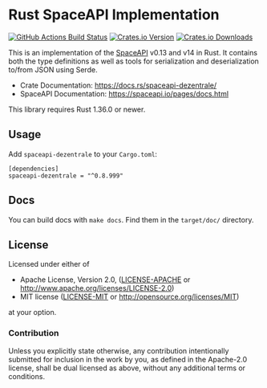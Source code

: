 # Rust SpaceAPI Implementation

[![GitHub Actions Build Status](https://github.com/dezentrale/spaceapi-rs/actions/workflows/ci.yml/badge.svg)](https://github.com/dezentrale/spaceapi-rs/actions/workflows/ci.yml)
[![Crates.io Version](https://img.shields.io/crates/v/spaceapi.svg)](https://crates.io/crates/spaceapi-dezentrale)
[![Crates.io Downloads](https://img.shields.io/crates/d/spaceapi.svg)](https://crates.io/crates/spaceapi-dezentrale)

This is an implementation of the [SpaceAPI](https://spaceapi.io/) v0.13 and v14
in Rust. It contains both the type definitions as well as tools for
serialization and deserialization to/from JSON using Serde.

- Crate Documentation: https://docs.rs/spaceapi-dezentrale/
- SpaceAPI Documentation: https://spaceapi.io/pages/docs.html

This library requires Rust 1.36.0 or newer.


## Usage

Add `spaceapi-dezentrale` to your `Cargo.toml`:

    [dependencies]
    spaceapi-dezentrale = "^0.8.999"


## Docs

You can build docs with `make docs`. Find them in the `target/doc/` directory.


## License

Licensed under either of

 * Apache License, Version 2.0, ([LICENSE-APACHE](LICENSE-APACHE) or http://www.apache.org/licenses/LICENSE-2.0)
 * MIT license ([LICENSE-MIT](LICENSE-MIT) or http://opensource.org/licenses/MIT)

at your option.


### Contribution

Unless you explicitly state otherwise, any contribution intentionally
submitted for inclusion in the work by you, as defined in the Apache-2.0
license, shall be dual licensed as above, without any additional terms or
conditions.
